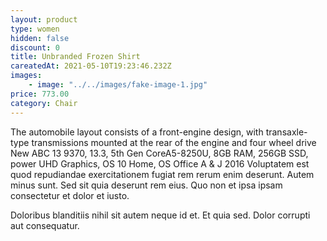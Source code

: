 ```yaml
---
layout: product
type: women
hidden: false
discount: 0
title: Unbranded Frozen Shirt
careatedAt: 2021-05-10T19:23:46.232Z
images:
    - image: "../../images/fake-image-1.jpg"
price: 773.00
category: Chair
---
```

The automobile layout consists of a front-engine design, with transaxle-type transmissions mounted at the rear of the engine and four wheel drive
New ABC 13 9370, 13.3, 5th Gen CoreA5-8250U, 8GB RAM, 256GB SSD, power UHD Graphics, OS 10 Home, OS Office A & J 2016
Voluptatem est quod repudiandae exercitationem fugiat rem rerum enim deserunt. Autem minus sunt. Sed sit quia deserunt rem eius. Quo non et ipsa ipsam consectetur et dolor et iusto.
 Doloribus blanditiis nihil sit autem neque id et. Et quia sed. Dolor corrupti aut consequatur.
